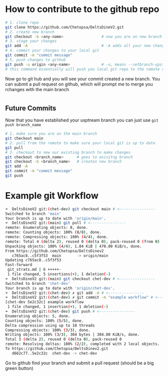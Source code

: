 
# How to contribute to the github repo

```bash
# 1. clone repo
git clone https://github.com/Chetopsa/DeltsDineV2.git
# 2. create new branch     
git checkout -b <any-name>                 # now you are on new branch so make changes
# 3. stage your changes
git add -A                                 # -A adds all your new changes
# 4. commit your changes to your local git
git commit -m "commit message"
# 5. push changes to github                      
git push -u origin <any-name>              # -u, means --setbranch-upstream
# this command essentially will push you local git repo to the remote repo on github. the -u flag makes it so you don't have to specify remote repo in the future. origin is an alias for the link of the repo you initially cloned (https://github.com/Chetopsa/DeltsDineV2.git), and the last argument is the name of the branch you want to push.
```

<p>
Now go to git hub and you will see your commit created a new branch. You can submit a pull request on github, which will prompt me to merge you rchanges with the main branch
</p>

#

## Future Commits

<p> Now that you have established your usptream branch you can just use <code>git push branch_name</code> </p> 

```bash
# 1. make sure you are on the main branch
git checkout main
# 2. pull from the remote to make sure your local git is up to date
git pull
# 3. checkout to new our existing branch to make changes
git checkout <branch_name>      # goes to exisitng branch
git checkout -b <branch_name>   # creates new branch
git add -A
git commit -m "commit message"
git push
```
# Example git Workflow

```bash
➜  DeltsDineV2 git:(chet-dev) git checkout main # <----------------
Switched to branch 'main'
Your branch is up to date with 'origin/main'.
➜  DeltsDineV2 git:(main) git pull # <----------------        
remote: Enumerating objects: 8, done.
remote: Counting objects: 100% (8/8), done.
remote: Compressing objects: 100% (4/4), done.
remote: Total 4 (delta 2), reused 0 (delta 0), pack-reused 0 (from 0)
Unpacking objects: 100% (4/4), 1.84 KiB | 470.00 KiB/s, done.
From https://github.com/Chetopsa/DeltsDinev2
   c765ac8..c5f3f53  main       -> origin/main
Updating c765ac8..c5f3f53
Fast-forward
 git_strats.md | 6 +++++-
 1 file changed, 5 insertions(+), 1 deletion(-)
➜  DeltsDineV2 git:(main) git checkout chet-dev # <----------------
Switched to branch 'chet-dev'
Your branch is up to date with 'origin/chet-dev'.
➜  DeltsDineV2 git:(chet-dev) ✗ git add -A # <----------------
➜  DeltsDineV2 git:(chet-dev) ✗ git commit -m "example workflow" # <--------------
[chet-dev 5e2c32c] example workflow
 1 file changed, 1 insertion(+), 1 deletion(-)
➜  DeltsDineV2 git:(chet-dev) git push # <----------------
Enumerating objects: 5, done.
Counting objects: 100% (5/5), done.
Delta compression using up to 10 threads
Compressing objects: 100% (3/3), done.
Writing objects: 100% (3/3), 304 bytes | 304.00 KiB/s, done.
Total 3 (delta 2), reused 0 (delta 0), pack-reused 0
remote: Resolving deltas: 100% (2/2), completed with 2 local objects.
To https://github.com/Chetopsa/DeltsDinev2.git
   d662c77..5e2c32c  chet-dev -> chet-dev
```

<p> Go to github find your branch and submit a pull request (should be a big green button)</p>


